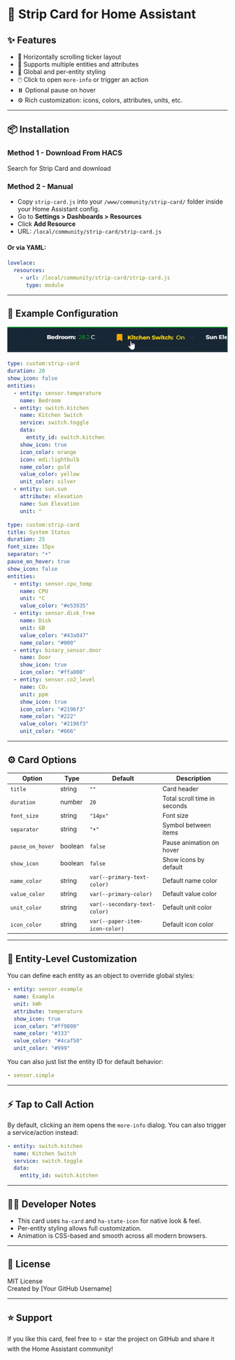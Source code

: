 # 🔶 Strip Card for Home Assistant

## ✨ Features

- 🔁 Horizontally scrolling ticker layout
- 🧩 Supports multiple entities and attributes
- 🎨 Global and per-entity styling
- 🖱️ Click to open `more-info` or trigger an action
- ⏸️ Optional pause on hover
- ⚙️ Rich customization: icons, colors, attributes, units, etc.

---

## 📦 Installation

### Method 1 - Download From HACS
Search for Strip Card and download

### Method 2 - Manual
- Copy `strip-card.js` into your `/www/community/strip-card/` folder inside your Home Assistant config.
- Go to **Settings > Dashboards > Resources**
- Click **Add Resource**
- URL: `/local/community/strip-card/strip-card.js`

#### Or via YAML:
```yaml
lovelace:
  resources:
    - url: /local/community/strip-card/strip-card.js
      type: module
```

---

## 🧾 Example Configuration

![image1](images/a.gif)

```yaml
type: custom:strip-card
duration: 20
show_icon: false
entities:
  - entity: sensor.temperature
    name: Bedroom
  - entity: switch.kitchen
    name: Kitchen Switch
    service: switch.toggle
    data:
      entity_id: switch.kitchen
    show_icon: true
    icon_color: orange
    icon: mdi:lightbulb
    name_color: gold
    value_color: yellow
    unit_color: silver
  - entity: sun.sun
    attribute: elevation
    name: Sun Elevation
    unit: °
```

```yaml
type: custom:strip-card
title: System Status
duration: 25
font_size: 15px
separator: "•"
pause_on_hover: true
show_icon: false
entities:
  - entity: sensor.cpu_temp
    name: CPU
    unit: °C
    value_color: "#e53935"
  - entity: sensor.disk_free
    name: Disk
    unit: GB
    value_color: "#43a047"
    name_color: "#000"
  - entity: binary_sensor.door
    name: Door
    show_icon: true
    icon_color: "#ffa000"
  - entity: sensor.co2_level
    name: CO₂
    unit: ppm
    show_icon: true
    icon_color: "#2196f3"
    name_color: "#222"
    value_color: "#2196f3"
    unit_color: "#666"
```

---

## ⚙️ Card Options

| Option            | Type     | Default                        | Description |
|-------------------|----------|--------------------------------|-------------|
| `title`           | string   | `""`                           | Card header |
| `duration`        | number   | `20`                           | Total scroll time in seconds |
| `font_size`       | string   | `"14px"`                       | Font size |
| `separator`       | string   | `"•"`                          | Symbol between items |
| `pause_on_hover`  | boolean  | `false`                        | Pause animation on hover |
| `show_icon`       | boolean  | `false`                        | Show icons by default |
| `name_color`      | string   | `var(--primary-text-color)`    | Default name color |
| `value_color`     | string   | `var(--primary-color)`         | Default value color |
| `unit_color`      | string   | `var(--secondary-text-color)`  | Default unit color |
| `icon_color`      | string   | `var(--paper-item-icon-color)` | Default icon color |

---

## 🧩 Entity-Level Customization

You can define each entity as an object to override global styles:

```yaml
- entity: sensor.example
  name: Example
  unit: kWh
  attribute: temperature
  show_icon: true
  icon_color: "#ff9800"
  name_color: "#333"
  value_color: "#4caf50"
  unit_color: "#999"
```

You can also just list the entity ID for default behavior:

```yaml
- sensor.simple
```

---

## ⚡ Tap to Call Action

By default, clicking an item opens the `more-info` dialog. You can also trigger a service/action instead:

```yaml
- entity: switch.kitchen
  name: Kitchen Switch
  service: switch.toggle
  data:
    entity_id: switch.kitchen
```

---

## 🧑‍🎨 Developer Notes

- This card uses `ha-card` and `ha-state-icon` for native look & feel.
- Per-entity styling allows full customization.
- Animation is CSS-based and smooth across all modern browsers.

---

## 📄 License

MIT License  
Created by [Your GitHub Username]

---

## ⭐ Support

If you like this card, feel free to ⭐ star the project on GitHub and share it with the Home Assistant community!
